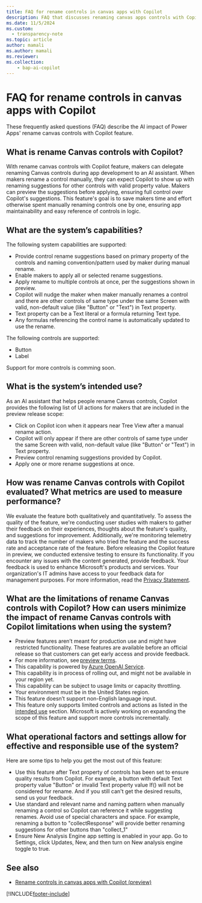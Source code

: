 ```yaml
---
title: FAQ for rename controls in canvas apps with Copilot 
description: FAQ that discusses renaming canvas apps controls with Copilot.
ms.date: 11/5/2024
ms.custom: 
  - transparency-note
ms.topic: article
author: mamali 
ms.author: mamali
ms.reviewer: 
ms.collection: 
    - bap-ai-copilot
---
```


# FAQ for rename controls in canvas apps with Copilot

These frequently asked questions (FAQ) describe the AI impact of Power Apps' rename canvas controls with Copilot feature. 

##  What is rename Canvas controls with Copilot?

With rename canvas controls with Copilot feature, makers can delegate renaming Canvas controls during app development to an AI assistant. When makers rename a control manually, they can expect Copilot to show up with renaming suggestions for other controls with valid property value. Makers can preview the suggestions before applying, ensuring full control over Copilot's suggestions. This feature's goal is to save makers time and effort otherwise spent manually renaming controls one by one, ensuring app maintainability and easy reference of controls in logic.
 
## What are the system’s capabilities? 

The following system capabilities are supported:
- Provide control rename suggestions based on primary property of the controls and naming convention/pattern used by maker during manual rename.
- Enable makers to apply all or selected rename suggestions.
- Apply rename to multiple controls at once, per the suggestions shown in preview.
- Copilot will nudge the maker when maker manually renames a control and there are other controls of same type under the same Screen with valid, non-default value (like "Button" or "Text") in Text property.
- Text property can be a Text literal or a formula returning Text type.
- Any formulas referencing the control name is automatically updated to use the rename.

The following controls are supported: 
- Button 
- Label 

Support for more controls is comming soon.

## What is the system’s intended use? 

As an AI assistant that helps people rename Canvas controls, Copilot provides the following list of UI actions for makers that are included in the preview release scope:
- Click on Copilot icon when it appears near Tree View after a manual rename action.
- Copilot will only appear if there are other controls of same type under the same Screen with valid, non-default value (like "Button" or "Text") in Text property.
- Preview control renaming suggestions provided by Copilot.
- Apply one or more rename suggestions at once.

## How was rename Canvas controls with Copilot evaluated? What metrics are used to measure performance? 

We evaluate the feature both qualitatively and quantitatively. To assess the quality of the feature, we're conducting user studies with makers to gather their feedback on their experiences, thoughts about the feature's quality, and suggestions for improvement. Additionally, we're monitoring telemetry data to track the number of makers who tried the feature and the success rate and acceptance rate of the feature.
Before releasing the Copilot feature in preview, we conducted extensive testing to ensure its functionality. If you encounter any issues with the content generated, provide feedback. Your feedback is used to enhance Microsoft's products and services. Your organization's IT admins have access to your feedback data for management purposes. For more information, read the [Privacy Statement](https://go.microsoft.com/fwlink/?linkid=2182930%22%20\t%20%22_blank).

## What are the limitations of rename Canvas controls with Copilot? How can users minimize the impact of rename Canvas controls with Copilot limitations when using the system? 

- Preview features aren’t meant for production use and might have restricted functionality. These features are available before an official release so that customers can get early access and provide feedback. 
- For more information, see [preview terms](https://go.microsoft.com/fwlink/?linkid=2173149). 
- This capability is powered by [Azure OpenAI Service](/azure/cognitive-services/openai/overview). 
- This capability is in process of rolling out, and might not be available in your region yet. 
- This capability can be subject to usage limits or capacity throttling. 
- Your environment must be in the United States region.
- This feature doesn’t support non-English language input. 
- This feature only supports limited controls and actions as listed in the [intended use](faq-rename-control.md#what-is-rename-canvas-controls-with-copilot) section. Microsoft is actively working on expanding the scope of this feature and support more controls incrementally. 

## What operational factors and settings allow for effective and responsible use of the system? 

Here are some tips to help you get the most out of this feature:

- Use this feature after Text property of controls has been set to ensure quality results from Copilot. For example, a button with default Text property value "Button" or invalid Text property value If() will not be considered for rename. And if you still can't get the desired results, send us your feedback.
- Use standard and relevant name and naming pattern when manually renaming a control so Copilot can reference it while suggesting renames. Avoid use of special characters and space. For example, renaming a button to "collectResponse" will provide better renaming suggestions for other buttons than "collect_1"
- Ensure New Analysis Engine app setting is enabled in your app. Go to Settings, click Updates, New, and then turn on New analysis engine toggle to true.


## See also 
- [Rename controls in canvas apps with Copilot (preview)](../canvas-apps/controls/copilot-rename-controls.md)

 
[!INCLUDE[footer-include](../../includes/footer-banner.md)]
